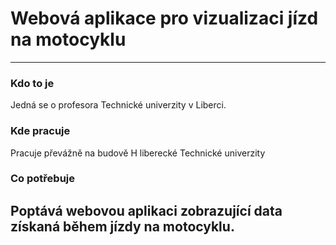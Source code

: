 # Webová aplikace pro vizualizaci jízd na motocyklu
---
### Kdo to je
Jedná se o profesora Technické univerzity v Liberci.
### Kde pracuje
Pracuje převážně na budově H liberecké Technické univerzity
### Co potřebuje
Poptává webovou aplikaci zobrazující data získaná během jízdy na motocyklu. 
---
